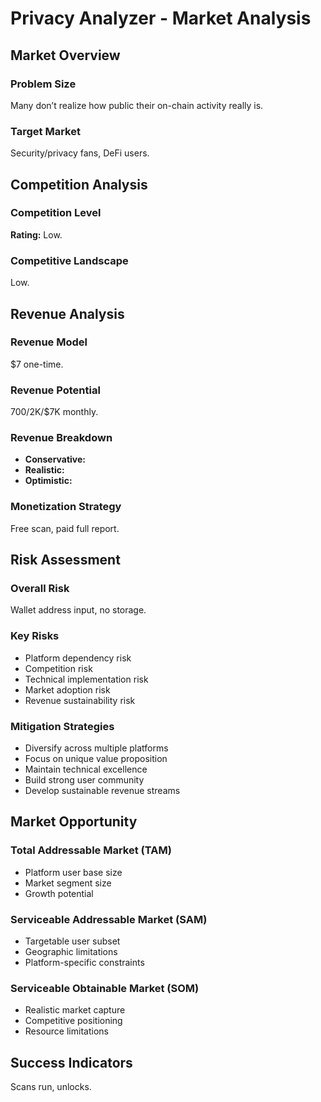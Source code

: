 # Privacy Analyzer - Market Analysis

## Market Overview

### Problem Size
Many don’t realize how public their on-chain activity really is.

### Target Market
Security/privacy fans, DeFi users.

## Competition Analysis

### Competition Level
**Rating:** Low.

### Competitive Landscape
Low.

## Revenue Analysis

### Revenue Model
$7 one-time.

### Revenue Potential
$700/$2K/$7K monthly.

### Revenue Breakdown
- **Conservative:** 
- **Realistic:** 
- **Optimistic:** 

### Monetization Strategy
Free scan, paid full report.

## Risk Assessment

### Overall Risk
Wallet address input, no storage.

### Key Risks
- Platform dependency risk
- Competition risk
- Technical implementation risk
- Market adoption risk
- Revenue sustainability risk

### Mitigation Strategies
- Diversify across multiple platforms
- Focus on unique value proposition
- Maintain technical excellence
- Build strong user community
- Develop sustainable revenue streams

## Market Opportunity

### Total Addressable Market (TAM)
- Platform user base size
- Market segment size
- Growth potential

### Serviceable Addressable Market (SAM)
- Targetable user subset
- Geographic limitations
- Platform-specific constraints

### Serviceable Obtainable Market (SOM)
- Realistic market capture
- Competitive positioning
- Resource limitations

## Success Indicators
Scans run, unlocks.
